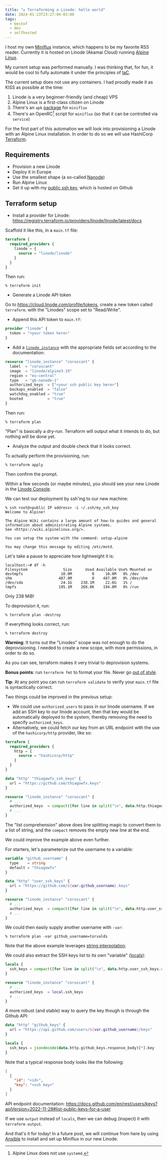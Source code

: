 ```yaml
---
title: "★ Terraforming a Linode: hello world"
date: 2024-01-23T23:27:04-03:00
tags:
  - bestof
  - dev
  - selfhosted
---
```


I host my own [Miniflux](https://miniflux.app/) instance, which happens to be
my favorite RSS reader. Currently it is hosted on Linode (Akamai Cloud)
running [Alpine Linux](https://www.alpinelinux.org/).

My current setup was performed manually. I was thinking that, for fun, it would
be cool to fully automate it under the principles of
[IaC](https://en.wikipedia.org/wiki/Infrastructure_as_code).

<!--more-->

The current setup does not use any containers. I had proudly made it as KISS as
possible at the time:

1. Linode is a very beginner-friendly (and cheap) VPS
1. Alpine Linux is a first-class citizen on Linode
1. There's an `apk` [package](https://pkgs.alpinelinux.org/packages?name=miniflux) for `miniflux`
1. There's an OpenRC[^1] script for `miniflux` (so that it can be controlled via `service`)

For the first part of this automation we will look into provisioning a Linode
with an Alpine Linux installation. In order to do so we will use HashiCorp
[Terraform](https://www.terraform.io/).

## Requirements

- Provision a new Linode
- Deploy it in Europe
- Use the smallest shape (a so-called [Nanode](https://www.linode.com/community/questions/211/what-is-a-nanode))
- Run Alpine Linux
- Set it up with my [public ssh key](https://github.com/thiagowfx.keys), which is hosted on Github

## Terraform setup

- Install a provider for Linode: https://registry.terraform.io/providers/linode/linode/latest/docs

Scaffold it like this, in a `main.tf` file:

```terraform
terraform {
  required_providers {
    linode = {
      source = "linode/linode"
    }
  }
}
```

Then run:

```shell
% terraform init
```

- Generate a Linode API token

Go to https://cloud.linode.com/profile/tokens, create a new token called
`terraform`. with the "Linodes" scope set to "Read/Write".

- Append this API token to `main.tf`:

```terraform
provider "linode" {
  token = "<your token here>"
}
```

- Add a
  [`linode_instance`](https://registry.terraform.io/providers/linode/linode/latest/docs/resources/instance)
  with the appropriate fields set according to the documentation:

```terraform
resource "linode_instance" "coruscant" {
  label  = "coruscant"
  image  = "linode/alpine3.19"
  region = "eu-central"
  type   = "g6-nanode-1"
  authorized_keys  = ["<your ssh public key here>"]
  backups_enabled  = "false"
  watchdog_enabled = "true"
  booted           = "true"
}
```

Then run:

```shell
% terraform plan
```

"Plan" is basically a dry-run. Terraform will output what it intends to do, but nothing will be done yet.

- Analyze the output and double check that it looks correct.

To actually perform the provisioning, run:

```shell
% terraform apply
```

Then confirm the prompt.

Within a few seconds (or maybe minutes), you should see your new Linode in the
[Linode Console](https://cloud.linode.com/).

We can test our deployment by ssh'ing to our new machine:

```shell
% ssh root@<public IP address> -i ~/.ssh/my_ssh_key
Welcome to Alpine!

The Alpine Wiki contains a large amount of how-to guides and general
information about administrating Alpine systems.
See <https://wiki.alpinelinux.org/>.

You can setup the system with the command: setup-alpine

You may change this message by editing /etc/motd.
```

Let's take a pause to appreciate how lightweight it is:

```shell
localhost:~# df -h
Filesystem                Size      Used Available Use% Mounted on
devtmpfs                 10.0M         0     10.0M   0% /dev
shm                     487.8M         0    487.8M   0% /dev/shm
/dev/sda                 24.1G    238.1M     22.6G   1% /
tmpfs                   195.1M    268.0K    194.8M   0% /run
```

Only 238 MiB!

To deprovision it, run:

```shell
% terraform plan -destroy
```

If everything looks correct, run:

```shell
% terraform destroy
```

**Warning**: It turns out the "Linodes" scope was not enough to do the
deprovisioning. I needed to create a new scope, with more permissions, in order
to do so.

As you can see, terraform makes it very trivial to deprovision systems.

**Bonus points**: run `terraform fmt` to format your file. Never go [out of
style](https://www.youtube.com/watch?v=-CmadmM5cOk).

**Tip**: At any point you can run `terraform validate` to verify your `main.tf`
file is syntactically correct.

Two things could be improved in the previous setup:

- We could use `authorized_users` to pass in our linode username. If we add an
  SSH key to our linode account, then that key would be automatically deployed
  to the system, thereby removing the need to specify `authorized_keys`.
- Alternatively, we could fetch our key from an URL endpoint with the use of
  the `hashicorp/http` provider, like so:

```terraform
terraform {
  required_providers {
    http = {
      source = "hashicorp/http"
    }
  }
}

data "http" "thiagowfx_ssh_keys" {
  url = "https://github.com/thiagowfx.keys"
}

resource "linode_instance" "coruscant" {
  # ...
  authorized_keys  = compact([for line in split("\n", data.http.thiagowfx_ssh_keys.response_body) : chomp(line)])
  # ...
}
```

The "list comprehension" above does line splitting magic to convert them to a
list of string, and the `compact` removes the empty new line at the end.

We could improve the example above even further.

For starters, let's parameterize out the username to a variable:

```terraform
variable "github_username" {
  type    = string
  default = "thiagowfx"
}

data "http" "user_ssh_keys" {
  url = "https://github.com/${var.github_username}.keys"
}

resource "linode_instance" "coruscant" {
  # ...
  authorized_keys  = compact([for line in split("\n", data.http.user_ssh_keys.response_body) : chomp(line)])
  # ...
}
```

We could then easily supply another username with `-var`:

```shell
% terraform plan -var github_username=torvalds
```

Note that the above example leverages [string interpolation](https://developer.hashicorp.com/terraform/language/expressions/strings).

We could also extract the SSH keys list to its own "variable" ([locals](https://developer.hashicorp.com/terraform/language/values/locals)):

```terraform
locals {
  ssh_keys = compact([for line in split("\n", data.http.user_ssh_keys.response_body) : chomp(line)])
}

resource "linode_instance" "coruscant" {
  # ...
  authorized_keys  = local.ssh_keys
  # ...
}
```

A more robust (and stable) way to query the key though is through the Github API:

```terraform
data "http" "github_keys" {
  url = "https://api.github.com/users/${var.github_username}/keys"
}

locals {
  ssh_keys = jsondecode(data.http.github_keys.response_body)[*].key
}
```

Note that a typical response body looks like the following:

```json
[
  {
    "id": "<id>",
    "key": "<ssh key>"
  }
]
```

API endpoint documentation:
https://docs.github.com/en/rest/users/keys?apiVersion=2022-11-28#list-public-keys-for-a-user

If we use `output` instead of `locals`, then we can debug (inspect) it with
`terraform output`.

And that's it for today! In a future post, we will continue from here by using
[Ansible](https://www.ansible.com/) to install and set up Miniflux in our new
Linode.

[^1]: Alpine Linux does not use `systemd`.
